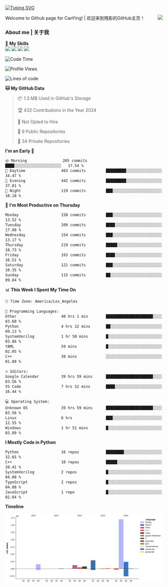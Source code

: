[![Typing SVG](https://readme-typing-svg.herokuapp.com?size=25&duration=3500&color=00FFFF&vCenter=true&width=250&height=40&lines=Hi+Welcome+%F0%9F%91%8B%F0%9F%8F%BB;I'm+CanYing|残影)](https://git.io/typing-svg)

<a href="#">
  <img align="right" src="https://github-readme-stats.vercel.app/api?username=CanYing0913&count_private=true&rank_icon=github&show_icons=true&bg_color=15,f2f7fd,E0EAFC&" />
</a>

Welcome to Github page for CanYing! | 欢迎来到残影的GitHub主页！

### About me | 关于我

🌟 **My Skills**  
![](https://img.shields.io/badge/-C-A8B9CC?style=flat-square&logo=C&logoColor=fff)
![](https://img.shields.io/badge/-C++-00599C?style=flat-square&logo=Cpp&logoColor=fff)
![](https://img.shields.io/badge/-Python-3776AB?style=flat-square&logo=Python&logoColor=fff)
![](https://img.shields.io/badge/-Linux-000000?style=flat-square&logo=Linux&logoColor=fff)

<!--START_SECTION:waka-->
![Code Time](http://img.shields.io/badge/Code%20Time-1%2C046%20hrs%2045%20mins-blue)

![Profile Views](http://img.shields.io/badge/Profile%20Views-0-blue)

![Lines of code](https://img.shields.io/badge/From%20Hello%20World%20I%27ve%20Written-26.4%20million%20lines%20of%20code-blue)

**🐱 My GitHub Data** 

> 📦 1.3 MB Used in GitHub's Storage 
 > 
> 🏆 432 Contributions in the Year 2024
 > 
> 🚫 Not Opted to Hire
 > 
> 📜 9 Public Repositories 
 > 
> 🔑 34 Private Repositories 
 > 
**I'm an Early 🐤** 

```text
🌞 Morning                205 commits         ████░░░░░░░░░░░░░░░░░░░░░   17.54 % 
🌆 Daytime                403 commits         █████████░░░░░░░░░░░░░░░░   34.47 % 
🌃 Evening                442 commits         █████████░░░░░░░░░░░░░░░░   37.81 % 
🌙 Night                  119 commits         ███░░░░░░░░░░░░░░░░░░░░░░   10.18 % 
```
📅 **I'm Most Productive on Thursday** 

```text
Monday                   158 commits         ███░░░░░░░░░░░░░░░░░░░░░░   13.52 % 
Tuesday                  209 commits         ████░░░░░░░░░░░░░░░░░░░░░   17.88 % 
Wednesday                154 commits         ███░░░░░░░░░░░░░░░░░░░░░░   13.17 % 
Thursday                 219 commits         █████░░░░░░░░░░░░░░░░░░░░   18.73 % 
Friday                   193 commits         ████░░░░░░░░░░░░░░░░░░░░░   16.51 % 
Saturday                 121 commits         ███░░░░░░░░░░░░░░░░░░░░░░   10.35 % 
Sunday                   115 commits         ██░░░░░░░░░░░░░░░░░░░░░░░   09.84 % 
```


📊 **This Week I Spent My Time On** 

```text
🕑︎ Time Zone: America/Los_Angeles

💬 Programming Languages: 
Other                    40 hrs 1 min        █████████████████████░░░░   83.60 % 
Python                   4 hrs 22 mins       ██░░░░░░░░░░░░░░░░░░░░░░░   09.13 % 
SystemVerilog            1 hr 50 mins        █░░░░░░░░░░░░░░░░░░░░░░░░   03.86 % 
YAML                     59 mins             █░░░░░░░░░░░░░░░░░░░░░░░░   02.05 % 
C++                      30 mins             ░░░░░░░░░░░░░░░░░░░░░░░░░   01.08 % 

🔥 Editors: 
Google Calendar          39 hrs 59 mins      █████████████████████░░░░   83.56 % 
VS Code                  7 hrs 52 mins       ████░░░░░░░░░░░░░░░░░░░░░   16.44 % 

💻 Operating System: 
Unknown OS               39 hrs 59 mins      █████████████████████░░░░   83.56 % 
Linux                    6 hrs               ███░░░░░░░░░░░░░░░░░░░░░░   12.55 % 
Windows                  1 hr 51 mins        █░░░░░░░░░░░░░░░░░░░░░░░░   03.89 % 
```

**I Mostly Code in Python** 

```text
Python                   16 repos            ████████░░░░░░░░░░░░░░░░░   32.65 % 
C++                      10 repos            █████░░░░░░░░░░░░░░░░░░░░   20.41 % 
SystemVerilog            2 repos             █░░░░░░░░░░░░░░░░░░░░░░░░   04.08 % 
TypeScript               2 repos             █░░░░░░░░░░░░░░░░░░░░░░░░   04.08 % 
JavaScript               1 repo              █░░░░░░░░░░░░░░░░░░░░░░░░   02.04 % 
```



**Timeline**

![Lines of Code chart](https://raw.githubusercontent.com/CanYing0913/CanYing0913/master/assets/bar_graph.png)


<!--END_SECTION:waka-->
